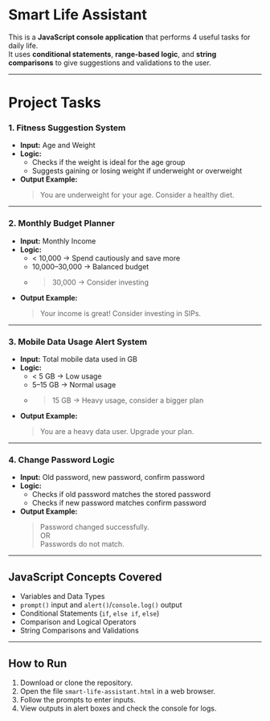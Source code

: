 # Smart Life Assistant

This is a **JavaScript console application** that performs 4 useful tasks for daily life.  
It uses **conditional statements**, **range-based logic**, and **string comparisons** to give suggestions and validations to the user.

---

# Project Tasks

### 1. Fitness Suggestion System

- **Input:** Age and Weight
- **Logic:**
  - Checks if the weight is ideal for the age group
  - Suggests gaining or losing weight if underweight or overweight
- **Output Example:**
  > You are underweight for your age. Consider a healthy diet.

---

### 2. Monthly Budget Planner

- **Input:** Monthly Income
- **Logic:**
  - < 10,000 → Spend cautiously and save more
  - 10,000–30,000 → Balanced budget
  - > 30,000 → Consider investing
- **Output Example:**
  > Your income is great! Consider investing in SIPs.

---

### 3. Mobile Data Usage Alert System

- **Input:** Total mobile data used in GB
- **Logic:**
  - < 5 GB → Low usage
  - 5–15 GB → Normal usage
  - > 15 GB → Heavy usage, consider a bigger plan
- **Output Example:**
  > You are a heavy data user. Upgrade your plan.

---

### 4. Change Password Logic

- **Input:** Old password, new password, confirm password
- **Logic:**
  - Checks if old password matches the stored password
  - Checks if new password matches confirm password
- **Output Example:**
  > Password changed successfully.  
  > OR  
  > Passwords do not match.

---

## JavaScript Concepts Covered

- Variables and Data Types
- `prompt()` input and `alert()`/`console.log()` output
- Conditional Statements (`if`, `else if`, `else`)
- Comparison and Logical Operators
- String Comparisons and Validations

---

## How to Run

1. Download or clone the repository.
2. Open the file `smart-life-assistant.html` in a web browser.
3. Follow the prompts to enter inputs.
4. View outputs in alert boxes and check the console for logs.
